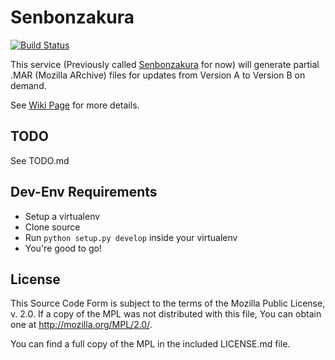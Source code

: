 Senbonzakura
============

[![Build Status](https://travis-ci.org/ffledgling/Senbonzakura.svg?branch=mysql-support)](https://travis-ci.org/ffledgling/Senbonzakura)

This service (Previously called [Senbonzakura](http://en.wikipedia.org/wiki/Byakuya_Kuchiki#Senbonzakura)
for now) will generate partial .MAR (Mozilla ARchive) files for updates from 
Version A to Version B on demand.


See [Wiki Page](https://wiki.mozilla.org/User:Ffledgling/Senbonzakura) for more details.

TODO
----

See TODO.md

Dev-Env Requirements
--------------------

- Setup a virtualenv
- Clone source
- Run `python setup.py develop` inside your virtualenv
- You're good to go!

License 
-------

This Source Code Form is subject to the terms of the Mozilla Public
License, v. 2.0. If a copy of the MPL was not distributed with this
file, You can obtain one at http://mozilla.org/MPL/2.0/.

You can find a full copy of the MPL in the included LICENSE.md file.
